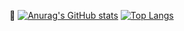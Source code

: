 👋
[![Anurag's GitHub stats](https://github-readme-stats.vercel.app/api?username=lil-doudou)](https://github.com/anuraghazra/github-readme-stats)
[![Top Langs](https://github-readme-stats.vercel.app/api/top-langs/?username=lil-doudou)](https://github.com/anuraghazra/github-readme-stats)

